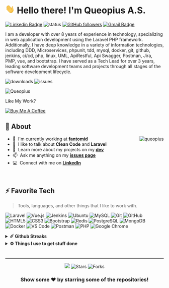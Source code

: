 <h1 align="left" id="queopius-title">
  <img src="https://raw.githubusercontent.com/queopius/queopius/master/wave.gif" width="30"> 
  Hello there! I'm Queopius A.S.
</h1>

[![Linkedin Badge](https://img.shields.io/badge/-LinkedIn-0e76a8?style=flat-square&logo=Linkedin&logoColor=white)](https://linkedin.com/in/queopius) 
![status](https://img.shields.io/badge/status-up-brightgreen) 
[![GitHub followers](https://img.shields.io/github/followers/queopius?label=Follow&style=social)](https://github.com/queopius/?tab=follow)
[![Gmail Badge](https://img.shields.io/badge/-dev.queopius@gmail.com-c14438?style=flat-square&logo=Gmail&logoColor=white&link=mailto:dev.queopius@gmail.com)](mailto:dev.queopius@gmail.com)


I am a developer with over 8 years of experience in technology, specializing in web application development using the Laravel PHP framework. Additionally, I have deep knowledge in a variety of information technologies, including DDD, Microservices, phpunit, tdd, mysql, docker, git, github, jenkins, ci/cd, php, linux, UML, ApiRestful, Api Swagger, Postman, Jira, PMP, vue, and bootstrap. I have served as a Tech Lead for over 3 years, leading software development teams and projects through all stages of the software development lifecycle.

![downloads](https://img.shields.io/github/downloads/Queopius/queopius/total.svg)
![issues](https://img.shields.io/github/issues/Queopius/queopius.svg)
<p align="left"> <img src="https://komarev.com/ghpvc/?username=Queopius" alt="Queopius" /> </p>

Like My Work?

<a href="https://www.buymeacoffee.com/queopius" target="_blank"><img src="https://cdn.buymeacoffee.com/buttons/v2/default-yellow.png" alt="Buy Me A Coffee" height="60px" width="217px" ></a>


## 🧐 About

<a href="#queopius-title">
  <img src="https://github-readme-stats.vercel.app/api?username=queopius&show_icons=true&theme=transparent" alt="queopius" align="right" />
</a>

- :office: &nbsp;I'm currently working at **[fantomid]**
- :speech_balloon: &nbsp;I like to talk about **Clean Code** and **Laravel**
- :book: &nbsp;Learn more about my projects on my **[dev]**
- :mailbox: &nbsp;Ask me anything on my **[issues page]**
- :computer: &nbsp;Connect with me on **[LinkedIn]**

<br />
<h2 align="left" id="queopius-tech">⚡ Favorite Tech</h2>

> Tools, languages, and other things that I like to work with.

![Laravel](https://img.shields.io/badge/Laravel-FF2D20?style=for-the-badge&logo=laravel&logoColor=white)
![Vue.js](https://img.shields.io/badge/Vue.js-35495E?style=for-the-badge&logo=vue.js&logoColor=4FC08D)
![Jenkins](https://img.shields.io/badge/Jenkins-D24939?style=for-the-badge&logo=Jenkins&logoColor=white)
![Ubuntu](https://img.shields.io/badge/Ubuntu-E95420?style=for-the-badge&logo=ubuntu&logoColor=white)
![MySQL](https://img.shields.io/badge/-MySQL-black?style=flat-square&logo=mysql)
![Git](https://img.shields.io/badge/-Git-black?style=flat-square&logo=git)
![GitHub](https://img.shields.io/badge/-GitHub-181717?style=flat-square&logo=github)
![HTML5](https://img.shields.io/badge/-HTML5-E34F26?style=flat-square&logo=html5&logoColor=white)
![CSS3](https://img.shields.io/badge/-CSS3-1572B6?style=flat-square&logo=css3)
![Bootstrap](https://img.shields.io/badge/-Bootstrap-563D7C?style=flat-square&logo=bootstrap)
![Redis](https://img.shields.io/badge/-Redis-black?style=flat-square&logo=Redis)
![PostgreSQL](https://img.shields.io/badge/-PostgreSQL-336791?style=flat-square&logo=postgresql)
![MongoDB](https://img.shields.io/badge/-MongoDB-black?style=flat-square&logo=mongodb)
![Docker](https://img.shields.io/badge/-Docker-black?style=flat-square&logo=docker)
![VS Code](https://img.shields.io/badge/-VS%20Code-007ACC?style=flat-square&logo=visual-studio-code)
![Postman](https://img.shields.io/badge/Postman-black?style=flat-square&logo=postman)
![PHP](https://img.shields.io/badge/PHP-black?style=flat-square&logo=php)
![Google Chrome](https://img.shields.io/badge/Chrome-black?style=flat-square&logo=google-chrome)

<details>
  <summary><b>☄️ Github Streaks</b></summary>

  <br />
  <img height="180em" src="https://github-readme-streak-stats.herokuapp.com/?user=queopius&hide_border=true" />
</details>

<details>
  <br />
  <summary><b>⚙️ Things I use to get stuff done</b></summary>
  	<ul>
  	    <li><b>OS:</b> Ubuntu 20.04 LTS (Focal Fossa) </li>
	    <li><b>Laptop: </b> MSI GF75</li>
  	    <li><b>Browser: </b> Chrome & Firefox</li>
	    <li><b>Terminal: </b> ZSH: Oh My Zsh (PowerLevel10k)</li>
	    <li><b>Code Editor:</b> VSCode - The best editor out there</li>
 	    <li><b>Other Tools:</b> Postman, Jenkins, Slack and Laravel</li>
	    <li><b>To Stay Updated:</b> Linkedin, Publishing of Tips for Developers</li>
	</ul>
</details>

#

------------

<p align="center"><img src="https://github.com/queopius/queopius/workflows/README%20build/badge.svg" /> <img alt="Stars" src="https://img.shields.io/github/stars/queopius/queopius?style=flat-square&labelColor=343b41"/> <img alt="Forks" src="https://img.shields.io/github/forks/queopius/thmsgbrt?style=flat-square&labelColor=343b41"/></p>

<div align="center">

### Show some ❤️ by starring some of the repositories!

</div>

<!-- prettier-ignore-end -->

<!-- links -->

[fantomid]: https://github.com/Fantomid-LLC "Fantomid Github Home"
[issues page]: https://github.com/Queopius/queopius/issues "Queopius/issues"
[linkedin]: https://www.linkedin.com/in/queopius "Queopius A.S. LinkedIn"
[dev]: https://dev.to/queopius "Dev"
